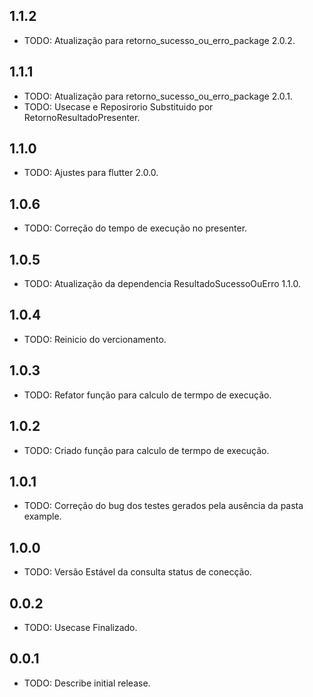 ## 1.1.2

* TODO: Atualização para retorno_sucesso_ou_erro_package 2.0.2.

## 1.1.1

* TODO: Atualização para retorno_sucesso_ou_erro_package 2.0.1.
* TODO: Usecase e Reposirorio Substituido por RetornoResultadoPresenter.

## 1.1.0

* TODO: Ajustes para flutter 2.0.0.

## 1.0.6

* TODO: Correção do tempo de execução no presenter.

## 1.0.5

* TODO: Atualização da dependencia ResultadoSucessoOuErro 1.1.0.

## 1.0.4

* TODO: Reinicio do vercionamento.

## 1.0.3

* TODO: Refator função para calculo de termpo de execução.

## 1.0.2

* TODO: Criado função para calculo de termpo de execução.

## 1.0.1

* TODO: Correção do bug dos testes gerados pela ausência da pasta example.

## 1.0.0

* TODO: Versão Estável da consulta status de conecção.

## 0.0.2

* TODO: Usecase Finalizado.

## 0.0.1

* TODO: Describe initial release.
